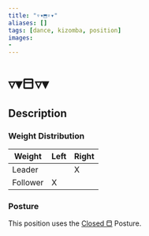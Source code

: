 ```yaml
---
title: "▿▾⬒▿▾"
aliases: [] 
tags: [dance, kizomba, position] 
images:
-
---
```

# ▿▾⬒▿▾
## Description
### Weight Distribution
| Weight   | Left | Right |
| -------- | ---- | ----- |
| Leader   |      |    X   |
| Follower |   X   |      |

### Posture
This position uses the [Closed ⬒](Postures/Closed%20⬒.md) Posture. 